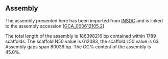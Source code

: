 **Assembly**
--------

The assembly presented here has been imported from [INSDC](http://www.insdc.org) and is linked to the assembly accession [[GCA\_000612105.2](http://www.ebi.ac.uk/ena/data/view/GCA_000612105.2)].

The total length of the assembly is 186398216 bp contained within 1789 scaffolds.
The scaffold N50 value is 612083, the scaffold L50 value is 63.
Assembly gaps span 80036 bp. The GC% content of the assembly is 45.0%.
